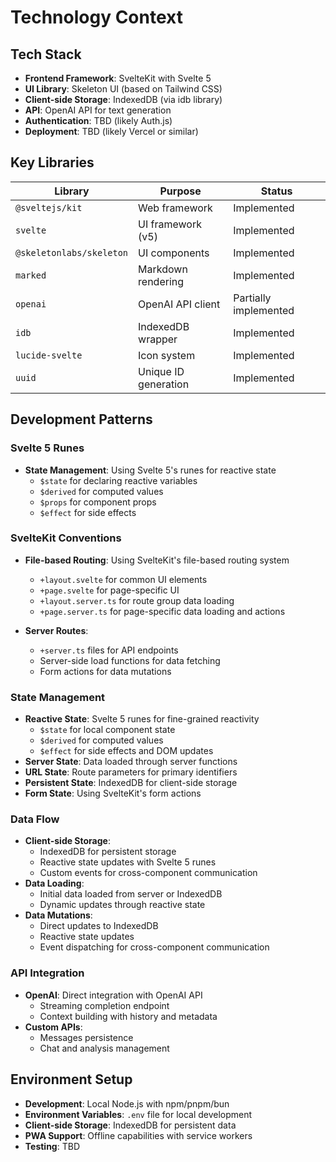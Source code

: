 # Technology Context

## Tech Stack

- **Frontend Framework**: SvelteKit with Svelte 5
- **UI Library**: Skeleton UI (based on Tailwind CSS)
- **Client-side Storage**: IndexedDB (via idb library)
- **API**: OpenAI API for text generation
- **Authentication**: TBD (likely Auth.js)
- **Deployment**: TBD (likely Vercel or similar)

## Key Libraries

| Library                  | Purpose                  | Status                |
| ------------------------ | ------------------------ | --------------------- |
| `@sveltejs/kit`          | Web framework            | Implemented           |
| `svelte`                 | UI framework (v5)        | Implemented           |
| `@skeletonlabs/skeleton` | UI components            | Implemented           |
| `marked`                 | Markdown rendering       | Implemented           |
| `openai`                 | OpenAI API client        | Partially implemented |
| `idb`                    | IndexedDB wrapper        | Implemented           |
| `lucide-svelte`          | Icon system              | Implemented           |
| `uuid`                   | Unique ID generation     | Implemented           |

## Development Patterns

### Svelte 5 Runes

- **State Management**: Using Svelte 5's runes for reactive state
  - `$state` for declaring reactive variables
  - `$derived` for computed values
  - `$props` for component props
  - `$effect` for side effects

### SvelteKit Conventions

- **File-based Routing**: Using SvelteKit's file-based routing system
  - `+layout.svelte` for common UI elements
  - `+page.svelte` for page-specific UI
  - `+layout.server.ts` for route group data loading
  - `+page.server.ts` for page-specific data loading and actions

- **Server Routes**:
  - `+server.ts` files for API endpoints
  - Server-side load functions for data fetching
  - Form actions for data mutations

### State Management

- **Reactive State**: Svelte 5 runes for fine-grained reactivity
  - `$state` for local component state
  - `$derived` for computed values
  - `$effect` for side effects and DOM updates
- **Server State**: Data loaded through server functions
- **URL State**: Route parameters for primary identifiers
- **Persistent State**: IndexedDB for client-side storage
- **Form State**: Using SvelteKit's form actions

### Data Flow

- **Client-side Storage**: 
  - IndexedDB for persistent storage
  - Reactive state updates with Svelte 5 runes
  - Custom events for cross-component communication
- **Data Loading**: 
  - Initial data loaded from server or IndexedDB
  - Dynamic updates through reactive state
- **Data Mutations**:
  - Direct updates to IndexedDB
  - Reactive state updates
  - Event dispatching for cross-component communication

### API Integration

- **OpenAI**: Direct integration with OpenAI API
  - Streaming completion endpoint
  - Context building with history and metadata
- **Custom APIs**:
  - Messages persistence
  - Chat and analysis management

## Environment Setup

- **Development**: Local Node.js with npm/pnpm/bun
- **Environment Variables**: `.env` file for local development
- **Client-side Storage**: IndexedDB for persistent data
- **PWA Support**: Offline capabilities with service workers
- **Testing**: TBD
